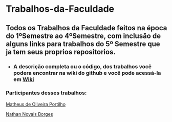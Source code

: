 # Trabalhos-da-Faculdade
## Todos os Trabalhos da Faculdade feitos na época do 1ºSemestre ao 4ºSemestre, com inclusão de alguns links para trabalhos do 5º Semestre que ja tem seus proprios repositorios.

* ### A descrição completa ou o código, dos trabalhos você podera encontrar na wiki do github e você pode acessá-la em [Wiki](https://github.com/Helped64/Controle-Remoto-Wireless/wiki)

### Participantes desses trabalhos: 
[Matheus de Oliveira Portilho](https://github.com/Helped64)
 
[Nathan Novais Borges](https://github.com/NathanNNB)
